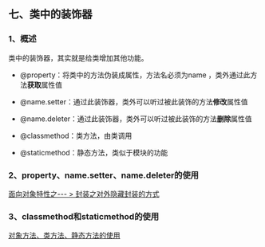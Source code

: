## 七、类中的装饰器

### 1、概述

类中的装饰器，其实就是给类增加其他功能。

- @property：将类中的方法伪装成属性，方法名必须为name ，类外通过此方法**获取**属性值

- @name.setter：通过此装饰器，类外可以听过被此装饰的方法**修改**属性值

- @name.deleter：通过此装饰器，类外可以听过被此装饰的方法**删除**属性值

- @classmethod：类方法，由类调用

- @staticmethod：静态方法，类似于模块的功能

### 2、property、name.setter、name.deleter的使用

[面向对象特性之--- > 封装之对外隐藏封装的方式](https://github.com/szk5043/python/blob/master/6：面向对象/4：面向对象特性之封装.md)



### 3、classmethod和staticmethod的使用

[ 对象方法、类方法、静态方法的使用](https://github.com/szk5043/python/blob/master/6：面向对象/3：属性方法、类方法和静态方法.md)

